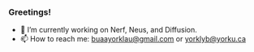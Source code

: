 ### Greetings!
- 🔭 I’m currently working on Nerf, Neus, and Diffusion.
- 📫 How to reach me: buaayorklau@gmail.com or yorklyb@yorku.ca


<!--![GitHub Stats](https://github-readme-stats.vercel.app/api?username=yorklyb&theme=radical)

**yorklyb/yorklyb** is a ✨ _special_ ✨ repository because its `README.md` (this file) appears on your GitHub profile.

Here are some ideas to get you started:

- 🔭 I’m currently working on ...
- 🌱 I’m currently learning ...
- 👯 I’m looking to collaborate on ...
- 🤔 I’m looking for help with ...
- 💬 Ask me about ...
- 📫 How to reach me: ...
- 😄 Pronouns: ...
- ⚡ Fun fact: ...
-->
